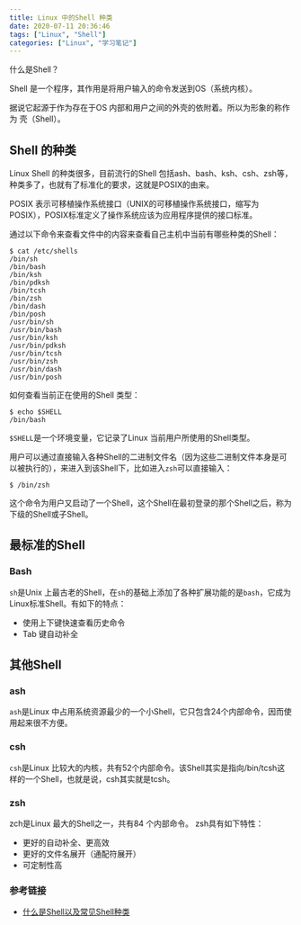 ```yaml
---
title: Linux 中的Shell 种类
date: 2020-07-11 20:36:46
tags: ["Linux", "Shell"]
categories: ["Linux", "学习笔记"]
---
```


什么是Shell？

<!-- more -->
 
Shell 是一个程序，其作用是将用户输入的命令发送到OS（系统内核）。

据说它起源于作为存在于OS 内部和用户之间的外壳的依附着。所以为形象的称作为 壳（Shell）。

## Shell 的种类
Linux Shell 的种类很多，目前流行的Shell 包括ash、bash、ksh、csh、zsh等，种类多了，也就有了标准化的要求，这就是POSIX的由来。

POSIX 表示可移植操作系统接口（UNIX的可移植操作系统接口，缩写为POSIX），POSIX标准定义了操作系统应该为应用程序提供的接口标准。

通过以下命令来查看文件中的内容来查看自己主机中当前有哪些种类的Shell：
```
$ cat /etc/shells
/bin/sh
/bin/bash
/bin/ksh
/bin/pdksh
/bin/tcsh
/bin/zsh
/bin/dash
/bin/posh
/usr/bin/sh
/usr/bin/bash
/usr/bin/ksh
/usr/bin/pdksh
/usr/bin/tcsh
/usr/bin/zsh
/usr/bin/dash
/usr/bin/posh
```

如何查看当前正在使用的Shell 类型：
```
$ echo $SHELL
/bin/bash
```
`$SHELL`是一个环境变量，它记录了Linux 当前用户所使用的Shell类型。

用户可以通过直接输入各种Shell的二进制文件名（因为这些二进制文件本身是可以被执行的），来进入到该Shell下，比如进入`zsh`可以直接输入：
```
$ /bin/zsh
```

这个命令为用户又启动了一个Shell，这个Shell在最初登录的那个Shell之后，称为下级的Shell或子Shell。

## 最标准的Shell
### Bash
`sh`是Unix 上最古老的Shell，在`sh`的基础上添加了各种扩展功能的是`bash`，它成为Linux标准Shell。有如下的特点：
* 使用上下键快速查看历史命令
* Tab 键自动补全

## 其他Shell
### ash
`ash`是Linux 中占用系统资源最少的一个小Shell，它只包含24个内部命令，因而使用起来很不方便。

### csh
`csh`是Linux 比较大的内核，共有52个内部命令。该Shell其实是指向/bin/tcsh这样的一个Shell，也就是说，csh其实就是tcsh。

### zsh
zch是Linux 最大的Shell之一，共有84 个内部命令。 zsh具有如下特性：
* 更好的自动补全、更高效
* 更好的文件名展开（通配符展开）
* 可定制性高

### 参考链接
* [什么是Shell以及常见Shell种类](https://academy.gmocloud.com/keywords/20170324/4010)